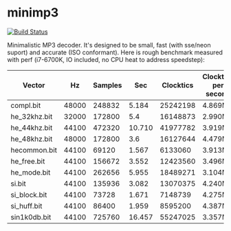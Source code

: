 minimp3
==========

[![Build Status](https://travis-ci.org/lieff/minimp3.svg)](https://travis-ci.org/lieff/minimp3)

Minimalistic MP3 decoder. It's designed to be small, fast (with sse/neon suport) and accurate (ISO conformant).
Here is rough benchmark measured with perf (i7-6700K, IO included, no CPU heat to address speedstep):


| Vector      | Hz    | Samples| Sec    | Clocktics | Clocktics per second | PSNR |
| ----------- | ----- | ------ | ------ | --------- | ------ | ------ |
|compl.bit    | 48000 | 248832 | 5.184  | 25242198  | 4.869M | 124.22 |
|he_32khz.bit | 32000 | 172800 | 5.4    | 16148873  | 2.990M | 139.67 |
|he_44khz.bit | 44100 | 472320 | 10.710 | 41977782  | 3.919M | 144.04 |
|he_48khz.bit | 48000 | 172800 | 3.6    | 16127644  | 4.479M | 139.67 |
|hecommon.bit | 44100 | 69120  | 1.567  | 6133060   | 3.913M | 133.93 |
|he_free.bit  | 44100 | 156672 | 3.552  | 12423560  | 3.496M | 137.48 |
|he_mode.bit  | 44100 | 262656 | 5.955  | 18489271  | 3.104M | 118.00 |
|si.bit       | 44100 | 135936 | 3.082  | 13070375  | 4.240M | 120.30 |
|si_block.bit | 44100 | 73728  | 1.671  | 7148739   | 4.275M | 125.18 |
|si_huff.bit  | 44100 | 86400  | 1.959  | 8595200   | 4.387M | 107.98 |
|sin1k0db.bit | 44100 | 725760 | 16.457 | 55247025  | 3.357M | 111.03 |
